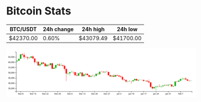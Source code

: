 # Bitcoin Stats

BTC/USDT|24h change|24h high|24h low|
|---|---|---|---|
|$42370.00|0.60%|$43079.49|$41700.00|

<img src="./chart.svg">
